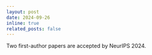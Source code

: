 ```yaml
---
layout: post
date: 2024-09-26
inline: true
related_posts: false
---
```


Two first-author papers are accepted by NeurIPS 2024.
